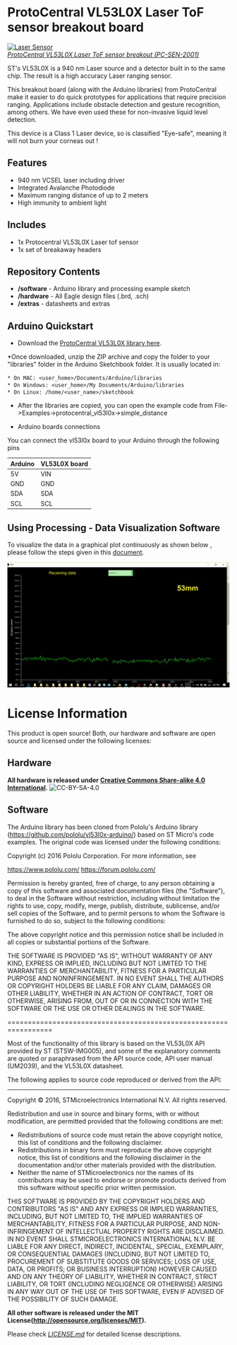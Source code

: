 ProtoCentral VL53L0X Laser ToF sensor breakout board
====================================================
[![Laser Sensor](https://www.protocentral.com/4446-thickbox_default/protocentral-vl53l0x-laser-tof-sensor-breakout.jpg)  
*ProtoCentral VL53L0X Laser ToF sensor breakout (PC-SEN-2001)*](https://www.protocentral.com/motiondistance/1049-protocentral-vl53l0x-laser-tof-sensor-breakout.html)

ST's VL53L0X is a 940 nm Laser source and a detector built in to the same chip. The result is a high accuracy Laser ranging sensor. 

This breakout board (along with the Arduino libraries) from ProtoCentral make it easier to do quick prototypes for applications that require precision ranging. Applications include obstacle detection and gesture recognition, among others. We have even used these for non-invasive liquid level detection. 

This device is a Class 1 Laser device, so is classified "Eye-safe", meaning it will not burn your corneas out !

Features
--------
* 940 nm VCSEL laser including driver
* Integrated Avalanche Photodiode
* Maximum ranging distance of up to 2 meters
* High immunity to ambient light

Includes
--------
* 1x Protocentral VL53L0X Laser tof sensor
* 1x set of breakaway headers

Repository Contents
-------------------
* **/software** - Arduino library and processing example sketch
* **/hardware** - All Eagle design files (.brd, .sch)
* **/extras** - datasheets and extras

Arduino Quickstart
------------------

* Download the [ProtoCentral VL53L0X library here](releases/download/v1.0/protocentral_vl53l0x.zip).

*Once downloaded, unzip the ZIP archive and copy the folder to your "libraries" folder in the Arduino Sketchbook folder. It is usually located in:

	* On MAC: <user_home>/Documents/Arduino/libraries
	* On Windows: <user_home>/My Documents/Arduino/libraries
	* On Linux: /home/<user_name>/sketchbook  

* After the libraries are copied, you can open the example code from File->Examples->protocentral_vl53l0x->simple_distance

* Arduino boards connections

You can connect the vl53l0x board to your Arduino through the following pins

| Arduino | VL53L0X board |
| ------- | ------------- |
| 5V      | VIN |
| GND     | GND |
| SDA     | SDA |
| SCL     | SCL |
        
Using Processing - Data Visualization Software
----------------------------------------------
 To visualize the data in a graphical plot continuously as shown below , please follow the steps given in this [document](docs/using_processing.md).

![Read mm Form in Processing](docs/images/output.png)

License Information
===================
This product is open source! Both, our hardware and software are open source and licensed under the following licenses:

Hardware
---------
**All hardware is released under [Creative Commons Share-alike 4.0 International](http://creativecommons.org/licenses/by-sa/4.0/).**
![CC-BY-SA-4.0](https://i.creativecommons.org/l/by-sa/4.0/88x31.png)

Software
--------
The Arduino library has been cloned from Pololu's Arduino library (https://github.com/pololu/vl53l0x-arduino/) based on ST Micro's code examples. The original code was licensed under the following conditions:

Copyright (c) 2016 Pololu Corporation.  For more information, see

https://www.pololu.com/
https://forum.pololu.com/

Permission is hereby granted, free of charge, to any person
obtaining a copy of this software and associated documentation
files (the "Software"), to deal in the Software without
restriction, including without limitation the rights to use,
copy, modify, merge, publish, distribute, sublicense, and/or sell
copies of the Software, and to permit persons to whom the
Software is furnished to do so, subject to the following
conditions:

The above copyright notice and this permission notice shall be
included in all copies or substantial portions of the Software.

THE SOFTWARE IS PROVIDED "AS IS", WITHOUT WARRANTY OF ANY KIND,
EXPRESS OR IMPLIED, INCLUDING BUT NOT LIMITED TO THE WARRANTIES
OF MERCHANTABILITY, FITNESS FOR A PARTICULAR PURPOSE AND
NONINFRINGEMENT. IN NO EVENT SHALL THE AUTHORS OR COPYRIGHT
HOLDERS BE LIABLE FOR ANY CLAIM, DAMAGES OR OTHER LIABILITY,
WHETHER IN AN ACTION OF CONTRACT, TORT OR OTHERWISE, ARISING
FROM, OUT OF OR IN CONNECTION WITH THE SOFTWARE OR THE USE OR
OTHER DEALINGS IN THE SOFTWARE.

=================================================================

Most of the functionality of this library is based on the VL53L0X
API provided by ST (STSW-IMG005), and some of the explanatory
comments are quoted or paraphrased from the API source code, API
user manual (UM2039), and the VL53L0X datasheet.

The following applies to source code reproduced or derived from
the API:

-----------------------------------------------------------------

Copyright © 2016, STMicroelectronics International N.V.  All
rights reserved.

Redistribution and use in source and binary forms, with or
without modification, are permitted provided that the following
conditions are met:
* Redistributions of source code must retain the above copyright
notice, this list of conditions and the following disclaimer.
* Redistributions in binary form must reproduce the above
copyright notice, this list of conditions and the following
disclaimer in the documentation and/or other materials provided
with the distribution.
* Neither the name of STMicroelectronics nor the
names of its contributors may be used to endorse or promote
products derived from this software without specific prior
written permission.

THIS SOFTWARE IS PROVIDED BY THE COPYRIGHT HOLDERS AND
CONTRIBUTORS "AS IS" AND ANY EXPRESS OR IMPLIED WARRANTIES,
INCLUDING, BUT NOT LIMITED TO, THE IMPLIED WARRANTIES OF
MERCHANTABILITY, FITNESS FOR A PARTICULAR PURPOSE, AND
NON-INFRINGEMENT OF INTELLECTUAL PROPERTY RIGHTS ARE DISCLAIMED.
IN NO EVENT SHALL STMICROELECTRONICS INTERNATIONAL N.V. BE LIABLE
FOR ANY DIRECT, INDIRECT, INCIDENTAL, SPECIAL, EXEMPLARY, OR
CONSEQUENTIAL DAMAGES (INCLUDING, BUT NOT LIMITED TO, PROCUREMENT
OF SUBSTITUTE GOODS OR SERVICES; LOSS OF USE, DATA, OR PROFITS;
OR BUSINESS INTERRUPTION) HOWEVER CAUSED AND ON ANY THEORY OF
LIABILITY, WHETHER IN CONTRACT, STRICT LIABILITY, OR TORT
(INCLUDING NEGLIGENCE OR OTHERWISE) ARISING IN ANY WAY OUT OF THE
USE OF THIS SOFTWARE, EVEN IF ADVISED OF THE POSSIBILITY OF SUCH
DAMAGE.

**All other software is released under the MIT License(http://opensource.org/licenses/MIT).**

Please check [*LICENSE.md*](LICENSE.md) for detailed license descriptions.
